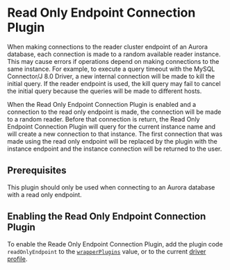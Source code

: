 # Read Only Endpoint Connection Plugin

When making connections to the reader cluster endpoint of an Aurora database, each connection is made to a random available reader instance. This may cause errors if operations depend on making connections to the same instance. For example, to execute a query timeout with the MySQL Connector/J 8.0 Driver, a new internal connection will be made to kill the initial query. If the reader endpoint is used, the kill query may fail to cancel the initial query because the queries will be made to different hosts.

When the Read Only Endpoint Connection Plugin is enabled and a connection to the read only endpoint is made, the connection will be made to a random reader. Before that connection is return, the Read Only Endpoint Connection Plugin will query for the current instance name and will create a new connection to that instance. The first connection that was made using the read only endpoint will be replaced by the plugin with the instance endpoint and the instance connection will be returned to the user.

## Prerequisites
This plugin should only be used when connecting to an Aurora database with a read only endpoint.

## Enabling the Read Only Endpoint Connection Plugin

To enable the Reade Only Endpoint Connection Plugin, add the plugin code `readOnlyEndpoint` to the [`wrapperPlugins`](../UsingTheJdbcDriver.md#connection-plugin-manager-parameters) value, or to the current [driver profile](../UsingTheJdbcDriver.md#connection-plugin-manager-parameters).
